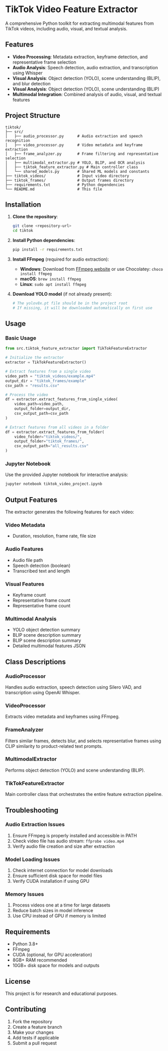 # TikTok Video Feature Extractor

A comprehensive Python toolkit for extracting multimodal features from TikTok videos, including audio, visual, and textual analysis.

## Features

- **Video Processing**: Metadata extraction, keyframe detection, and representative frame selection
- **Audio Analysis**: Speech detection, audio extraction, and transcription using Whisper
- **Visual Analysis**: Object detection (YOLO), scene understanding (BLIP), and blur detection
- **Visual Analysis**: Object detection (YOLO), scene understanding (BLIP)
- **Multimodal Integration**: Combined analysis of audio, visual, and textual features

## Project Structure

```
tiktok/
├── src/
│   ├── audio_processor.py      # Audio extraction and speech recognition
│   ├── video_processor.py      # Video metadata and keyframe extraction
│   ├── frame_analyzer.py       # Frame filtering and representative selection
│   ├── multimodal_extractor.py # YOLO, BLIP, and OCR analysis
│   ├── tiktok_feature_extractor.py # Main controller class
│   └── shared_models.py        # Shared ML models and constants
├── tiktok_videos/              # Input video directory
├── tiktok_frames/              # Output frames directory
├── requirements.txt            # Python dependencies
└── README.md                   # This file
```

## Installation

1. **Clone the repository**:
   ```bash
   git clone <repository-url>
   cd tiktok
   ```

2. **Install Python dependencies**:
   ```bash
   pip install -r requirements.txt
   ```

3. **Install FFmpeg** (required for audio extraction):
   - **Windows**: Download from [FFmpeg website](https://ffmpeg.org/download.html) or use Chocolatey: `choco install ffmpeg`
   - **macOS**: `brew install ffmpeg`
   - **Linux**: `sudo apt install ffmpeg`

4. **Download YOLO model** (if not already present):
   ```bash
   # The yolov8x.pt file should be in the project root
   # If missing, it will be downloaded automatically on first use
   ```

## Usage

### Basic Usage

```python
from src.tiktok_feature_extractor import TikTokFeatureExtractor

# Initialize the extractor
extractor = TikTokFeatureExtractor()

# Extract features from a single video
video_path = "tiktok_videos/example.mp4"
output_dir = "tiktok_frames/example"
csv_path = "results.csv"

# Process the video
df = extractor.extract_features_from_single_video(
    video_path=video_path,
    output_folder=output_dir,
    csv_output_path=csv_path
)

# Extract features from all videos in a folder
df = extractor.extract_features_from_folder(
    video_folder="tiktok_videos/",
    output_folder="tiktok_frames/",
    csv_output_path="all_results.csv"
)
```

### Jupyter Notebook

Use the provided Jupyter notebook for interactive analysis:

```bash
jupyter notebook tiktok_video_project.ipynb
```

## Output Features

The extractor generates the following features for each video:

### Video Metadata
- Duration, resolution, frame rate, file size

### Audio Features
- Audio file path
- Speech detection (boolean)
- Transcribed text and length

### Visual Features
- Keyframe count
- Representative frame count
- Representative frame count

### Multimodal Analysis
- YOLO object detection summary
- BLIP scene description summary
- BLIP scene description summary
- Detailed multimodal features JSON

## Class Descriptions

### AudioProcessor
Handles audio extraction, speech detection using Silero VAD, and transcription using OpenAI Whisper.

### VideoProcessor
Extracts video metadata and keyframes using FFmpeg.

### FrameAnalyzer
Filters similar frames, detects blur, and selects representative frames using CLIP similarity to product-related text prompts.

### MultimodalExtractor
Performs object detection (YOLO) and scene understanding (BLIP).

### TikTokFeatureExtractor
Main controller class that orchestrates the entire feature extraction pipeline.

## Troubleshooting

### Audio Extraction Issues
1. Ensure FFmpeg is properly installed and accessible in PATH
2. Check video file has audio stream: `ffprobe video.mp4`
3. Verify audio file creation and size after extraction

### Model Loading Issues
1. Check internet connection for model downloads
2. Ensure sufficient disk space for model files
3. Verify CUDA installation if using GPU

### Memory Issues
1. Process videos one at a time for large datasets
2. Reduce batch sizes in model inference
3. Use CPU instead of GPU if memory is limited

## Requirements

- Python 3.8+
- FFmpeg
- CUDA (optional, for GPU acceleration)
- 8GB+ RAM recommended
- 10GB+ disk space for models and outputs

## License

This project is for research and educational purposes.

## Contributing

1. Fork the repository
2. Create a feature branch
3. Make your changes
4. Add tests if applicable
5. Submit a pull request 